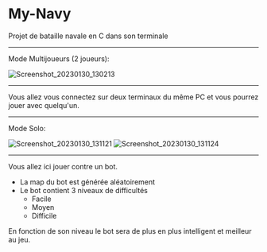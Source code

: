 # My-Navy
Projet de bataille navale en C dans son terminale
___
Mode Multijoueurs (2 joueurs):

![Screenshot_20230130_130213](https://user-images.githubusercontent.com/96384786/215473180-965431ef-25c6-49c5-8366-98577755a472.png)
___
Vous allez vous connectez sur deux terminaux du même PC et vous pourrez jouer avec quelqu'un.

___
Mode Solo:

![Screenshot_20230130_131121](https://user-images.githubusercontent.com/96384786/215473953-8f5f1d1a-c2a8-4eb3-812e-58face1356f3.png)
![Screenshot_20230130_131124](https://user-images.githubusercontent.com/96384786/215473980-906e94a1-2d8d-4cd1-b92a-53147c02ad85.png)
___
Vous allez ici jouer contre un bot.
- La map du bot est générée aléatoirement
- Le bot contient 3 niveaux de difficultés
  - Facile
  - Moyen
  - Difficile

En fonction de son niveau le bot sera de plus en plus intelligent et meilleur au jeu.
